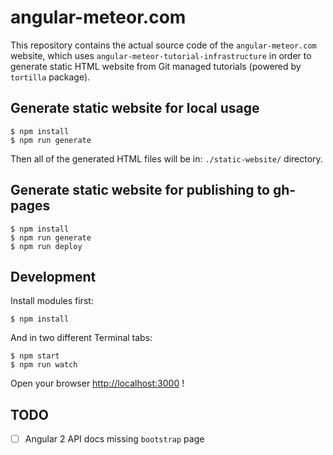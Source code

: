 # angular-meteor.com

This repository contains the actual source code of the `angular-meteor.com` website, which uses `angular-meteor-tutorial-infrastructure` in order to generate static HTML website from Git managed tutorials (powered by `tortilla` package).

## Generate static website for local usage

    $ npm install
    $ npm run generate

Then all of the generated HTML files will be in: `./static-website/` directory.

## Generate static website for publishing to gh-pages

    $ npm install
    $ npm run generate
    $ npm run deploy

## Development

Install modules first:

    $ npm install

And in two different Terminal tabs:

    $ npm start
    $ npm run watch

Open your browser [http://localhost:3000](http://localhost:3000) !

## TODO

- [ ] Angular 2 API docs missing `bootstrap` page
